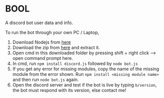 # BOOL
A discord bot user data and info.

To run the bot through your own PC / Laptop,
1. Download Nodejs from [here](https://nodejs.org/en/download/)
2. Download the zip from [here](https://github.com/KGEC-2019-23/BOOL/archive/master.zip) and extract it.
3. Open cmd in this downloaded folder by pressing shift + right click --> open command prompt here.
4. In cmd, run `npm install discord.js` followed by `node bot.js`
5. If you get any error for missing modules, copy the name of the missing module from the error shown.
    Run `npm install <missing module name>` and then run `node bot.js` again.
6. Open the discord server and test if the bot is live by typing `b/version`, the bot must respond with its version, else contact me!
